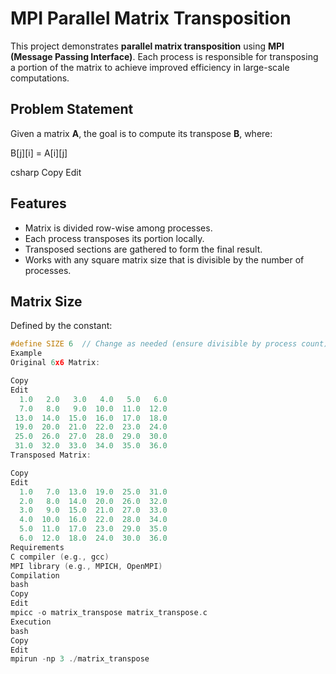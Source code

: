 # MPI Parallel Matrix Transposition

This project demonstrates **parallel matrix transposition** using **MPI (Message Passing Interface)**. Each process is responsible for transposing a portion of the matrix to achieve improved efficiency in large-scale computations.

## Problem Statement

Given a matrix **A**, the goal is to compute its transpose **B**, where:

B[j][i] = A[i][j]

csharp
Copy
Edit

## Features

- Matrix is divided row-wise among processes.
- Each process transposes its portion locally.
- Transposed sections are gathered to form the final result.
- Works with any square matrix size that is divisible by the number of processes.

## Matrix Size

Defined by the constant:

```c
#define SIZE 6  // Change as needed (ensure divisible by process count)
Example
Original 6x6 Matrix:

Copy
Edit
  1.0   2.0   3.0   4.0   5.0   6.0
  7.0   8.0   9.0  10.0  11.0  12.0
 13.0  14.0  15.0  16.0  17.0  18.0
 19.0  20.0  21.0  22.0  23.0  24.0
 25.0  26.0  27.0  28.0  29.0  30.0
 31.0  32.0  33.0  34.0  35.0  36.0
Transposed Matrix:

Copy
Edit
  1.0   7.0  13.0  19.0  25.0  31.0
  2.0   8.0  14.0  20.0  26.0  32.0
  3.0   9.0  15.0  21.0  27.0  33.0
  4.0  10.0  16.0  22.0  28.0  34.0
  5.0  11.0  17.0  23.0  29.0  35.0
  6.0  12.0  18.0  24.0  30.0  36.0
Requirements
C compiler (e.g., gcc)
MPI library (e.g., MPICH, OpenMPI)
Compilation
bash
Copy
Edit
mpicc -o matrix_transpose matrix_transpose.c
Execution
bash
Copy
Edit
mpirun -np 3 ./matrix_transpose
